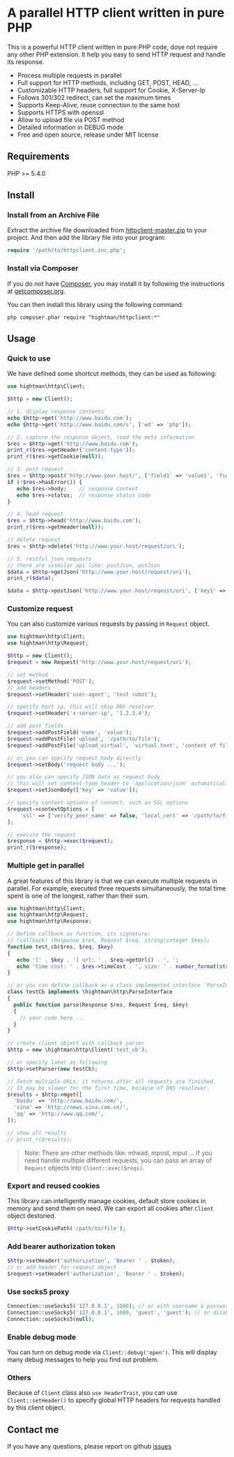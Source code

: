 A parallel HTTP client written in pure PHP
==========================================

This is a powerful HTTP client written in pure PHP code, dose not require any other
PHP extension. It help you easy to send HTTP request and handle its response.

- Process multiple requests in parallel
- Full support for HTTP methods, including GET, POST, HEAD, ...
- Customizable HTTP headers, full support for Cookie, X-Server-Ip
- Follows 301/302 redirect, can set the maximum times
- Supports Keep-Alive, reuse connection to the same host
- Supports HTTPS with openssl
- Allow to upload file via POST method
- Detailed information in DEBUG mode
- Free and open source, release under MIT license


Requirements
-------------

PHP >= 5.4.0


Install
-------

### Install from an Archive File

Extract the archive file downloaded from [httpclient-master.zip](https://github.com/hightman/httpclient/archive/master.zip)
to your project. And then add the library file into your program:

```php
require '/path/to/httpclient.inc.php';
```

### Install via Composer

If you do not have [Composer](http://getcomposer.org/), you may install it by following the instructions
at [getcomposer.org](http://getcomposer.org/doc/00-intro.md#installation-nix).

You can then install this library using the following command:

~~~
php composer.phar require "hightman/httpclient:*"
~~~


Usage
-------

### Quick to use


We have defined some shortcut methods, they can be used as following:

```php
use hightman\http\Client;

$http = new Client();

// 1. display response contents
echo $http->get('http://www.baidu.com');
echo $http->get('http://www.baidu.com/s', ['wd' => 'php']);

// 2. capture the response object, read the meta information
$res = $http->get('http://www.baidu.com');
print_r($res->getHeader('content-type'));
print_r($res->getCookie(null));

// 3. post request
$res = $http->post('http://www.your.host/', ['field1' => 'value1', 'field2' => 'value2']);
if (!$res->hasError()) {
   echo $res->body;    // response content
   echo $res->status;  // response status code
}

// 4. head request
$res = $http->head('http://www.baidu.com');
print_r($res->getHeader(null));

// delete request
$res = $http->delete('http://www.your.host/request/uri');

// 5. restful json requests
// there are sismilar api like: postJson, putJson
$data = $http->getJson('http://www.your.host/request/uri');
print_r($data);

$data = $http->postJson('http://www.your.host/reqeust/uri', ['key1' => 'value1', 'key2' => 'value2']);

```

### Customize request

You can also customize various requests by passing in `Request` object.

```php
use hightman\http\Client;
use hightman\http\Request;

$http = new Client();
$request = new Request('http://www.your.host/request/uri');

// set method
$request->setMethod('POST');
// add headers
$request->setHeader('user-agent', 'test robot');

// specify host ip, this will skip DNS resolver
$request->setHeader('x-server-ip', '1.2.3.4');

// add post fields
$request->addPostField('name', 'value');
$request->addPostFile('upload', '/path/to/file');
$request->addPostFile('upload_virtual', 'virtual.text', 'content of file ...');

// or you can specify request body directly
$request->setBody('request body ...');

// you also can specify JSON data as request body
// this will set content-type header to 'application/json' automatically.
$request->setJsonBody(['key' => 'value']);

// specify context options of connect, such as SSL options
$request->contextOptions = [
    'ssl' => ['verify_peer_name' => false, 'local_cert' => '/path/to/file.pem'],
];

// execute the request
$response = $http->exec($request);
print_r($response);

```


### Multiple get in parallel

A great features of this library is that we can execute multiple requests in parallel.
For example, executed three requests simultaneously, the total time spent is one of the longest,
rather than their sum.


```php
use hightman\http\Client;
use hightman\http\Request;
use hightman\http\Response;

// Define callback as function, its signature:
// (callback) (Response $res, Request $req, string|integer $key);
function test_cb($res, $req, $key)
{
   echo '[' . $key . '] url: ' . $req->getUrl() . ', ';
   echo 'time cost: ' . $res->timeCost . ', size: ' . number_format(strlen($res->body)) . "\n";
}

// or you can define callback as a class implemented interface `ParseInterface`.
class testCb implements \hightman\http\ParseInterface
{
  public function parse(Response $res, Request $req, $key)
  {
    // your code here ...
  }
}

// create client object with callback parser
$http = new \hightman\http\Client('test_cb');

// or specify later as following
$http->setParser(new testCb);

// Fetch multiple URLs, it returns after all requests are finished.
// It may be slower for the first time, because of DNS resolover.
$results = $http->mget([
  'baidu' => 'http://www.baidu.com/',
  'sina' => 'http://news.sina.com.cn/',
  'qq' => 'http://www.qq.com/',
]);

// show all results
// print_r($results);

```

> Note: There are other methods like: mhead, mpost, mput ...
> If you need handle multiple different requests, you can pass an array of `Request`
> objects into `Client::exec($reqs)`.


### Export and reused cookies


This library can intelligently manage cookies, default store cookies in memory and send them on need.
We can export all cookies after `Client` object destoried.

```php
$http->setCookiePath('/path/to/file');
```

### Add bearer authorization token

```php
$http->setHeader('authorization', 'Bearer ' . $token);
// or add header for request object
$request->setHeader('authorization', 'Bearer ' . $token);
```

### Use socks5 proxy

```php
Connection::useSocks5('127.0.0.1', 1080); // or with username & password
Connection::useSocks5('127.0.0.1', 1080, 'guest', 'guest'); // or disable it
Connection::useSocks5(null);
```


### Enable debug mode

You can turn on debug mode via `Client::debug('open')`.
This will display many debug messages to help you find out problem.


### Others

Because of `Client` class also `use HeaderTrait`, you can use `Client::setHeader()`
to specify global HTTP headers for requests handled by this client object.


Contact me
-----------

If you have any questions, please report on github [issues](https://github.com/hightman/httpclient/issues)
